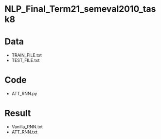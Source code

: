 # NLP_Final_Term21_semeval2010_task8
# Data
+ TRAIN_FILE.txt
+ TEST_FILE.txt
# Code
+ ATT_RNN.py
# Result
+ Vanilla_RNN.txt
+ ATT_RNN.txt
